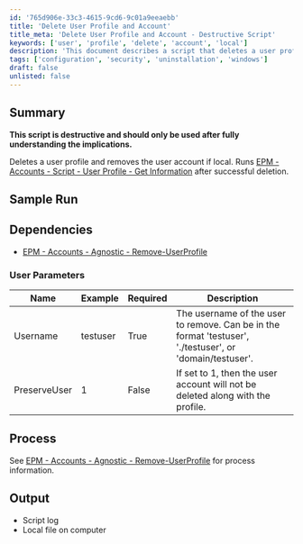 ```yaml
---
id: '765d906e-33c3-4615-9cd6-9c01a9eeaebb'
title: 'Delete User Profile and Account'
title_meta: 'Delete User Profile and Account - Destructive Script'
keywords: ['user', 'profile', 'delete', 'account', 'local']
description: 'This document describes a script that deletes a user profile and removes the local user account. It emphasizes the destructive nature of the script and provides information on the necessary parameters and dependencies for successful execution.'
tags: ['configuration', 'security', 'uninstallation', 'windows']
draft: false
unlisted: false
---
```

## Summary

**This script is destructive and should only be used after fully understanding the implications.**

Deletes a user profile and removes the user account if local. Runs [EPM - Accounts - Script - User Profile - Get Information](https://proval.itglue.com/DOC-5078775-8476496) after successful deletion.

## Sample Run

## Dependencies

- [EPM - Accounts - Agnostic - Remove-UserProfile](https://proval.itglue.com/DOC-5078775-8475171)

### User Parameters

| Name          | Example    | Required | Description                                                                                          |
|---------------|------------|----------|------------------------------------------------------------------------------------------------------|
| Username      | testuser   | True     | The username of the user to remove. Can be in the format 'testuser', './testuser', or 'domain/testuser'. |
| PreserveUser  | 1          | False    | If set to 1, then the user account will not be deleted along with the profile.                     |

## Process

See [EPM - Accounts - Agnostic - Remove-UserProfile](https://proval.itglue.com/DOC-5078775-8475171) for process information.

## Output

- Script log
- Local file on computer







